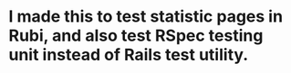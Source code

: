 # I made this to test statistic pages in Rubi, and also test RSpec testing unit instead of Rails test utility.